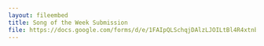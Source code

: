 ```yaml
---
layout: fileembed
title: Song of the Week Submission
file: https://docs.google.com/forms/d/e/1FAIpQLSchqjDAlzLJOILtBl4R4xtnbvBNInrr9eae8fw9s1otqENVHg/viewform
---
```

